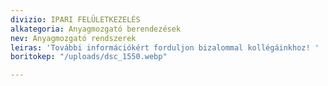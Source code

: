 ```yaml
---
divizio: IPARI FELÜLETKEZELÉS
alkategoria: Anyagmozgató berendezések
nev: Anyagmozgató rendszerek
leiras: 'További információkért forduljon bizalommal kollégáinkhoz! '
boritokep: "/uploads/dsc_1550.webp"

---
```

